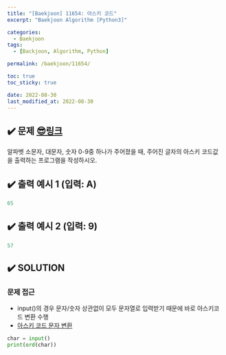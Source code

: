 ```yaml
---
title: "[Baekjoon] 11654: 아스키 코드"
excerpt: "Baekjoon Algorithm [Python3]"

categories:
  - Baekjoon
tags:
  - [Backjoon, Algorithm, Python]

permalink: /baekjoon/11654/

toc: true
toc_sticky: true

date: 2022-08-30
last_modified_at: 2022-08-30
---
```


## ✔️ 문제     [😎링크](https://www.acmicpc.net/problem/11654)
알파벳 소문자, 대문자, 숫자 0-9중 하나가 주어졌을 때, 주어진 글자의 아스키 코드값을 출력하는 프로그램을 작성하시오.

## ✔️ 출력 예시 1 (입력: A)
```python
65
```

## ✔️ 출력 예시 2 (입력: 9)
```python
57
```

## ✔️ SOLUTION
### 문제 접근

- input()의 경우 문자/숫자 상관없이 모두 문자열로 입력받기 때문에 바로 아스키코드 변환 수행
- [아스키 코드 문자 변환](/_posts/2022-08-30-python-ascii.md)

```python
char = input()
print(ord(char))
```


